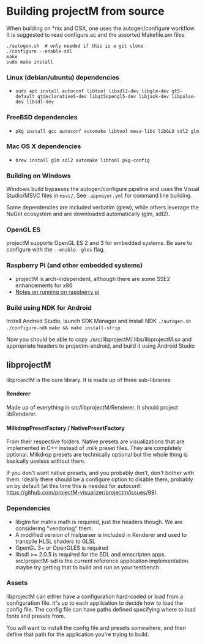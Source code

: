 # Building projectM from source
When building on *nix and OSX, one uses the autogen/configure workflow. It is suggested to read configure.ac and the assorted Makefile.am files.


```
./autogen.sh  # only needed if this is a git clone
./configure --enable-sdl
make
sudo make install
```

### Linux (debian/ubuntu) dependencies
* `sudo apt install autoconf libtool libsdl2-dev libglm-dev qt5-default qtdeclarative5-dev libqt5opengl5-dev libjack-dev libpulse-dev libsdl-dev`

### FreeBSD dependencies
* `pkg install gcc autoconf automake libtool mesa-libs libGLU sdl2 glm`

### Mac OS X dependencies
* `brew install glm sdl2 automake libtool pkg-config`

### Building on Windows
Windows build bypasses the autogen/configure pipeline and uses the Visual Studio/MSVC files in `msvc/`. See `.appveyor.yml` for command line building.

Some dependencies are included verbatim (glew), while others leverage the NuGet ecosystem and are downloaded automatically (glm, sdl2).

### OpenGL ES
projectM supports OpenGL ES 2 and 3 for embedded systems. Be sure to configure with the `--enable--gles` flag.

### Raspberry Pi (and other embedded systems)
* projectM is arch-independent, although there are some SSE2 enhancements for x86
* [Notes on running on raspberry pi](https://github.com/projectM-visualizer/projectm/issues/115)

### Build using NDK for Android
Install Android Studio, launch SDK Manager and install NDK
`./autogen.sh`
`./configure-ndk`
`make && make install-strip`

Now you should be able to copy ./src/libprojectM/.libs/libprojectM.so
and appropriate headers to projectm-android, and build it using Android Studio


## libprojectM

libprojectM is the core library. It is made up of three sub-libraries:

#### Renderer
Made up of everything in src/libprojectM/Renderer. It should project libRenderer.

#### MilkdropPresetFactory / NativePresetFactory
From their respective folders. Native presets are visualizations that are implemented in C++ instead of .milk preset files. They are completely optional. Milkdrop presets are technically optional but the whole thing is basically useless without them.

If you don't want native presets, and you probably don't, don't bother with them. Ideally there should be a configure option to disable them, probably on by default (at this time this is needed for autoconf: https://github.com/projectM-visualizer/projectm/issues/99).


### Dependencies
* libglm for matrix math is required, just the headers though. We are considering "vendoring" them.
* A modified version of hlslparser is included in Renderer and used to transpile HLSL shaders to GLSL
* OpenGL 3+ or OpenGLES is required
* libsdl >= 2.0.5 is required for the SDL and emscripten apps. src/projectM-sdl is the current reference application implementation. maybe try getting that to build and run as your testbench.


### Assets
libprojectM can either have a configuration hard-coded or load from a configuration file. It's up to each application to decide how to load the config file. The config file can have paths defined specifying where to load fonts and presets from.

You will want to install the config file and presets somewhere, and then define that path for the application you're trying to build.
